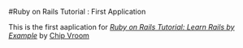 #Ruby on Rails Tutorial : First Application

This is the first aaplication for [*Ruby on Rails Tutorial: Learn Rails by Example*](http://railstutorial.org/) by [Chip Vroom](http://www.aheadweb.com) 